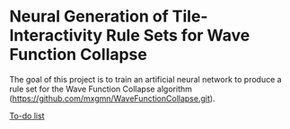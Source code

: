# Neural Generation of Tile-Interactivity Rule Sets for Wave Function Collapse

The goal of this project is to train an artificial neural network to produce a rule set for the Wave Function Collapse algorithm (https://github.com/mxgmn/WaveFunctionCollapse.git). 

[To-do list](https://github.com/James-Garofolo/neural_wfc/issues/1)
